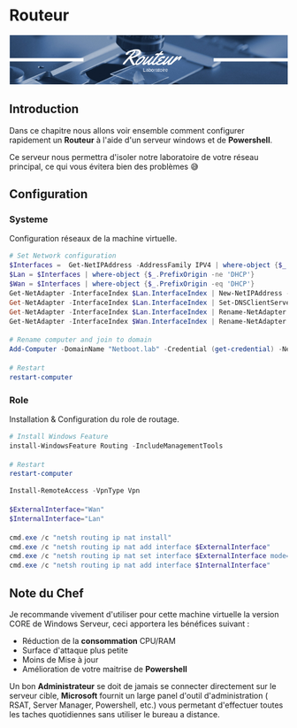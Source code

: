 # Routeur

![router-banner](../../assets/img/windows/lab/router-banner.png#banner)

## Introduction

Dans ce chapitre nous allons voir ensemble comment configurer rapidement un **Routeur** à l'aide d'un serveur windows et de **Powershell**.

Ce serveur nous permettra d'isoler notre laboratoire de votre réseau principal, ce qui vous évitera bien des problèmes 😅

## Configuration

### Systeme

Configuration réseaux de la machine virtuelle.

``` Powershell
# Set Network configuration
$Interfaces =  Get-NetIPAddress -AddressFamily IPV4 | where-object {$_.InterfaceAlias -like "Ethernet*"}
$Lan = $Interfaces | where-object {$_.PrefixOrigin -ne 'DHCP'}
$Wan = $Interfaces | where-object {$_.PrefixOrigin -eq 'DHCP'}
Get-NetAdapter -InterfaceIndex $Lan.InterfaceIndex | New-NetIPAddress -IPAddress 172.16.10.254 -PrefixLength 24
Get-NetAdapter -InterfaceIndex $Lan.InterfaceIndex | Set-DNSClientServerAddress -ServerAddresses 172.16.10.12, 172.16.10.13
Get-NetAdapter -InterfaceIndex $Lan.InterfaceIndex | Rename-NetAdapter -NewName "Lan"
Get-NetAdapter -InterfaceIndex $Wan.InterfaceIndex | Rename-NetAdapter -NewName "Wan"

# Rename computer and join to domain
Add-Computer -DomainName "Netboot.lab" -Credential (get-credential) -NewName SRV-RTR

# Restart
restart-computer
```

### Role

Installation & Configuration du role de routage.
``` Powershell
# Install Windows Feature
install-WindowsFeature Routing -IncludeManagementTools

# Restart
restart-computer
```

``` Powershell
Install-RemoteAccess -VpnType Vpn

$ExternalInterface="Wan"
$InternalInterface="Lan"

cmd.exe /c "netsh routing ip nat install"
cmd.exe /c "netsh routing ip nat add interface $ExternalInterface"
cmd.exe /c "netsh routing ip nat set interface $ExternalInterface mode=full"
cmd.exe /c "netsh routing ip nat add interface $InternalInterface"
```

## Note du Chef

Je recommande vivement d'utiliser pour cette machine virtuelle la version CORE de Windows Serveur, ceci apportera les bénéfices suivant :

- Réduction de la **consommation** CPU/RAM
- Surface d'attaque plus petite
- Moins de Mise à jour
- Amélioration de votre maitrise de **Powershell**

Un bon **Administrateur** se doit de jamais se connecter directement sur le serveur cible, **Microsoft** fournit un large panel d'outil d'administration ( RSAT, Server Manager, Powershell, etc.) vous permetant d'effectuer toutes les taches quotidiennes sans utiliser le bureau a distance.
